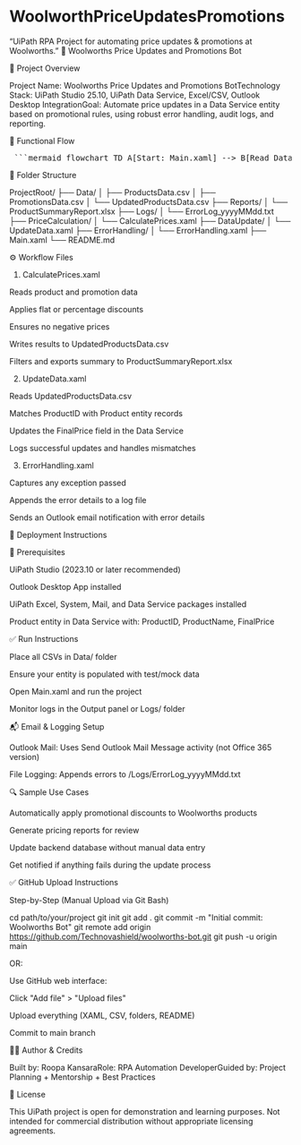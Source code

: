 # WoolworthPriceUpdatesPromotions
“UiPath RPA Project for automating price updates &amp; promotions at Woolworths.”
🛒 Woolworths Price Updates and Promotions Bot

📌 Project Overview

Project Name: Woolworths Price Updates and Promotions BotTechnology Stack: UiPath Studio 25.10, UiPath Data Service, Excel/CSV, Outlook Desktop IntegrationGoal: Automate price updates in a Data Service entity based on promotional rules, using robust error handling, audit logs, and reporting.

🔧 Functional Flow

<pre> ```mermaid flowchart TD A[Start: Main.xaml] --> B[Read Data: Products + Promotions CSV] B --> C[Calculate Final Prices Based on Promotions] C --> D[Generate Updated Products CSV and Summary Report] D --> E[Update Data Service with New Final Prices] E --> F{If Error: Invoke ErrorHandling.xaml} F --> G[Log to File and Send Outlook Email] G --> H[End] ``` </pre>

📁 Folder Structure

ProjectRoot/
├── Data/
│   ├── ProductsData.csv
│   ├── PromotionsData.csv
│   └── UpdatedProductsData.csv
├── Reports/
│   └── ProductSummaryReport.xlsx
├── Logs/
│   └── ErrorLog_yyyyMMdd.txt
├── PriceCalculation/
│   └── CalculatePrices.xaml
├── DataUpdate/
│   └── UpdateData.xaml
├── ErrorHandling/
│   └── ErrorHandling.xaml
├── Main.xaml
└── README.md

⚙ Workflow Files

1. CalculatePrices.xaml

Reads product and promotion data

Applies flat or percentage discounts

Ensures no negative prices

Writes results to UpdatedProductsData.csv

Filters and exports summary to ProductSummaryReport.xlsx

2. UpdateData.xaml

Reads UpdatedProductsData.csv

Matches ProductID with Product entity records

Updates the FinalPrice field in the Data Service

Logs successful updates and handles mismatches

3. ErrorHandling.xaml

Captures any exception passed

Appends the error details to a log file

Sends an Outlook email notification with error details

🚀 Deployment Instructions

🧩 Prerequisites

UiPath Studio (2023.10 or later recommended)

Outlook Desktop App installed

UiPath Excel, System, Mail, and Data Service packages installed

Product entity in Data Service with: ProductID, ProductName, FinalPrice

✅ Run Instructions

Place all CSVs in Data/ folder

Ensure your entity is populated with test/mock data

Open Main.xaml and run the project

Monitor logs in the Output panel or Logs/ folder

📬 Email & Logging Setup

Outlook Mail: Uses Send Outlook Mail Message activity (not Office 365 version)

File Logging: Appends errors to /Logs/ErrorLog_yyyyMMdd.txt

🔍 Sample Use Cases

Automatically apply promotional discounts to Woolworths products

Generate pricing reports for review

Update backend database without manual data entry

Get notified if anything fails during the update process

✅ GitHub Upload Instructions

Step-by-Step (Manual Upload via Git Bash)

cd path/to/your/project
git init
git add .
git commit -m "Initial commit: Woolworths Bot"
git remote add origin https://github.com/Technovashield/woolworths-bot.git
git push -u origin main

OR:

Use GitHub web interface:

Click "Add file" > "Upload files"

Upload everything (XAML, CSV, folders, README)

Commit to main branch

👩‍💻 Author & Credits

Built by: Roopa KansaraRole: RPA Automation DeveloperGuided by: Project Planning + Mentorship + Best Practices

📄 License

This UiPath project is open for demonstration and learning purposes. Not intended for commercial distribution without appropriate licensing agreements.
